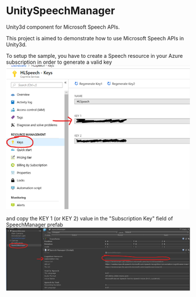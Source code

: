 # UnitySpeechManager
Unity3d component for Microsoft Speech APIs.

This project is aimed to demonstrate how to use Microsoft Speech APIs in Unity3d.

To setup the sample, you have to create a Speech resource in your Azure subscription in order to generate a valid key
![Azure](azure.png)

and copy the KEY 1 (or KEY 2) value in the "Subscription Key" field of SpeechManager prefab
![File](subscription_key.png)